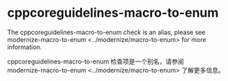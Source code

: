 # cppcoreguidelines-macro-to-enum

The cppcoreguidelines-macro-to-enum check is an alias, please see  
modernize-macro-to-enum <../modernize/macro-to-enum> for more information.

cppcoreguidelines-macro-to-enum 检查项是一个别名，请参阅  
modernize-macro-to-enum <../modernize/macro-to-enum> 了解更多信息。
